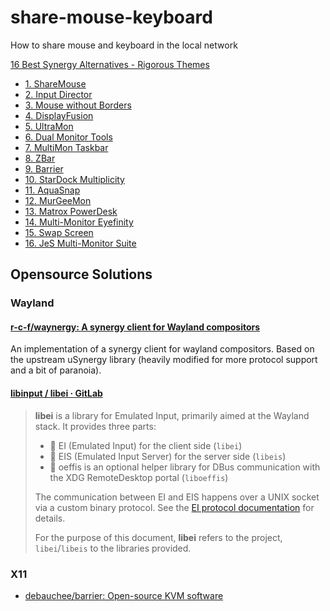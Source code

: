 # share-mouse-keyboard
How to share mouse and keyboard in the local network 


[16 Best Synergy Alternatives - Rigorous Themes](https://rigorousthemes.com/blog/best-synergy-alternative/#1_ShareMouse)

- [1\. ShareMouse](https://rigorousthemes.com/blog/best-synergy-alternative/#1_ShareMouse)
- [2\. Input Director](https://rigorousthemes.com/blog/best-synergy-alternative/#2_Input_Director)
- [3\. Mouse without Borders](https://rigorousthemes.com/blog/best-synergy-alternative/#3_Mouse_without_Borders)
- [4\. DisplayFusion](https://rigorousthemes.com/blog/best-synergy-alternative/#4_DisplayFusion)
- [5\. UltraMon](https://rigorousthemes.com/blog/best-synergy-alternative/#5_UltraMon)
- [6\. Dual Monitor Tools](https://rigorousthemes.com/blog/best-synergy-alternative/#6_Dual_Monitor_Tools)
- [7\. MultiMon Taskbar](https://rigorousthemes.com/blog/best-synergy-alternative/#7_MultiMon_Taskbar)
- [8\. ZBar](https://rigorousthemes.com/blog/best-synergy-alternative/#8_ZBar)
- [9\. Barrier](https://rigorousthemes.com/blog/best-synergy-alternative/#9_Barrier)
- [10\. StarDock Multiplicity](https://rigorousthemes.com/blog/best-synergy-alternative/#10_StarDock_Multiplicity)
- [11\. AquaSnap](https://rigorousthemes.com/blog/best-synergy-alternative/#11_AquaSnap)
- [12\. MurGeeMon](https://rigorousthemes.com/blog/best-synergy-alternative/#12_MurGeeMon)
- [13\. Matrox PowerDesk](https://rigorousthemes.com/blog/best-synergy-alternative/#13_Matrox_PowerDesk)
- [14\. Multi-Monitor Eyefinity](https://rigorousthemes.com/blog/best-synergy-alternative/#14_Multi-Monitor_Eyefinity)
- [15\. Swap Screen](https://rigorousthemes.com/blog/best-synergy-alternative/#15_Swap_Screen)
- [16\. JeS Multi-Monitor Suite](https://rigorousthemes.com/blog/best-synergy-alternative/#16_JeS_Multi-Monitor_Suite)


## Opensource Solutions


### Wayland

#### [r-c-f/waynergy: A synergy client for Wayland compositors](https://github.com/r-c-f/waynergy)

An implementation of a synergy client for wayland compositors. Based on the upstream uSynergy library (heavily modified for more protocol support and a bit of paranoia).


#### [libinput / libei · GitLab](https://gitlab.freedesktop.org/libinput/libei)

> **libei** is a library for Emulated Input, primarily aimed at the Wayland stack. It provides three parts:
> 
> - 🥚 EI (Emulated Input) for the client side (`libei`)
> - 🍦 EIS (Emulated Input Server) for the server side (`libeis`)
> - 🚌 oeffis is an optional helper library for DBus communication with the XDG RemoteDesktop portal (`liboeffis`)
> 
> The communication between EI and EIS happens over a UNIX socket via a custom binary protocol. See the [EI protocol documentation](https://libinput.pages.freedesktop.org/libei/) for details.
> 
> For the purpose of this document, **libei** refers to the project, `libei`/`libeis` to the libraries provided.


### X11

+ [debauchee/barrier: Open-source KVM software](https://github.com/debauchee/barrier)
